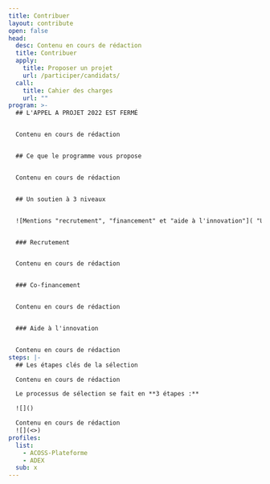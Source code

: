```yaml
---
title: Contribuer
layout: contribute
open: false
head:
  desc: Contenu en cours de rédaction
  title: Contribuer
  apply:
    title: Proposer un projet
    url: /participer/candidats/
  call:
    title: Cahier des charges
    url: ""
program: >-
  ## L'APPEL A PROJET 2022 EST FERMÉ


  Contenu en cours de rédaction


  ## Ce que le programme vous propose


  Contenu en cours de rédaction


  ## Un soutien à 3 niveaux


  ![Mentions "recrutement", "financement" et "aide à l'innovation"]( "Un soutien à 3 niveaux")


  ### Recrutement


  Contenu en cours de rédaction


  ### Co-financement


  Contenu en cours de rédaction


  ### Aide à l'innovation


  Contenu en cours de rédaction
steps: |-
  ## Les étapes clés de la sélection

  Contenu en cours de rédaction

  Le processus de sélection se fait en **3 étapes :** 

  ![]()

  Contenu en cours de rédaction
  ![](<>)
profiles:
  list:
    - ACOSS-Plateforme
    - ADEX
  sub: x
---
```

